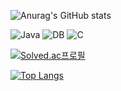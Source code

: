 ![Anurag's GitHub stats](https://github-readme-stats.vercel.app/api?username=P-YongJun&show_icons=true&theme=radical)


![Java](https://img.shields.io/badge/-Java-F05032?style=for-the-badge&logo-html5&logoColor=ffffff)
![DB](https://img.shields.io/badge/-DB-315FF0?style=for-the-badge&logo-html5&logoColor=ffffff)
![C](https://img.shields.io/badge/-C-060D22?style=for-the-badge&logo-html5&logoColor=ffffff)

[![Solved.ac프로필](http://mazassumnida.wtf/api/v2/generate_badge?boj=eheh1573)](https://solved.ac/eheh1573})


[![Top Langs](https://github-readme-stats.vercel.app/api/top-langs/?username=P-YongJun)](https://github.com/anuraghazra/github-readme-stats)
